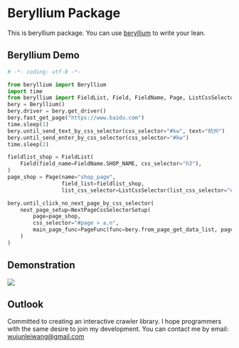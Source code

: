 # Beryllium Package

This is beryllium package. You can use [beryllium](https://github.com/mannuan/beryllium/) to write your lean.

## Beryllium Demo
```python
# -*- coding: utf-8 -*-

from beryllium import Beryllium
import time
from beryllium import FieldList, Field, FieldName, Page, ListCssSelector, Mongodb, NextPageCssSelectorSetup, PageFunc
bery = Beryllium()
bery.driver = bery.get_driver()
bery.fast_get_page("https://www.baidu.com")
time.sleep(1)
bery.until_send_text_by_css_selector(css_selector="#kw", text="杭州")
bery.until_send_enter_by_css_selector(css_selector="#kw")
time.sleep(2)

fieldlist_shop = FieldList(
    Field(field_name=FieldName.SHOP_NAME, css_selector="h3"),
)
page_shop = Page(name="shop_page",
                 field_list=fieldlist_shop,
                 list_css_selector=ListCssSelector(list_css_selector="#content_left > div.result.c-container"))

bery.until_click_no_next_page_by_css_selector(
    next_page_setup=NextPageCssSelectorSetup(
        page=page_shop,
        css_selector="#page > a.n",
        main_page_func=PageFunc(func=bery.from_page_get_data_list, page=page_shop)
    )
)
```

## Demonstration

<img src="https://mannuan.github.io/images/IMG_0812.GIF">


## Outlook
Committed to creating an interactive crawler library. I hope programmers with the same desire to join my development. You can contact me by email: wujunleiwang@gmail.com
